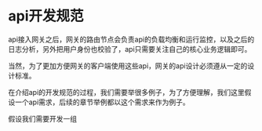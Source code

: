 # api开发规范

api接入网关之后，网关的路由节点会负责api的负载均衡和运行监控，以及之后的日志分析，另外把用户身份也校验了，api只需要关注自己的核心业务逻辑即可。

当然，为了更加方便网关的客户端使用这些api，网关的api设计必须遵从一定的设计标准。

在介绍api的开发规范的过程，我们需要举很多例子，为了方便理解，我们这里假设一个api需求，后续的章节举例都以这个需求来作为例子。

假设我们需要开发一组